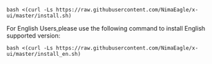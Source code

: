 
```
bash <(curl -Ls https://raw.githubusercontent.com/NimaEagle/x-ui/master/install.sh)
```    
For English Users,please use the following command to install English supported version:  
```
bash <(curl -Ls https://raw.githubusercontent.com/NimaEagle/x-ui/master/install_en.sh)
```